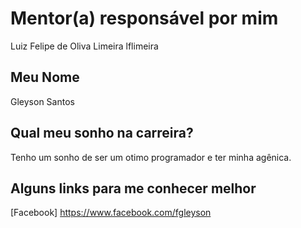# Mentor(a) responsável por mim

Luiz Felipe de Oliva Limeira 
lflimeira

## Meu Nome

Gleyson Santos

## Qual meu sonho na carreira?

Tenho um sonho de ser um otimo programador e ter minha agênica.

## Alguns links para me conhecer melhor

[Facebook] https://www.facebook.com/fgleyson
